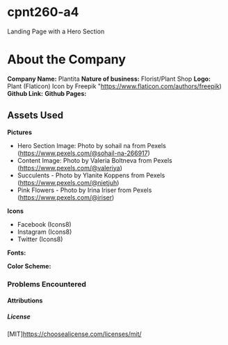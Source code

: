 # cpnt260-a4
Landing Page with a Hero Section

# About the Company

**Company Name:** Plantita
**Nature of business:** Florist/Plant Shop
**Logo:** Plant (Flaticon) Icon by Freepik "https://www.flaticon.com/authors/freepik)
**Github Link:** 
**Github Pages:**

## Assets Used

**Pictures**
- Hero Section Image: Photo by sohail na from Pexels (https://www.pexels.com/@sohail-na-266917)
- Content Image: Photo by Valeria Boltneva from Pexels (https://www.pexels.com/@valeriya)
- Succulents - Photo by Ylanite Koppens from Pexels  (https://www.pexels.com/@nietjuh)
- Pink Flowers - Photo by Irina Iriser from Pexels (https://www.pexels.com/@iriser)


**Icons**
- Facebook (Icons8)
- Instagram (Icons8)
- Twitter (Icons8)


**Fonts:**


**Color Scheme:**



### Problems Encountered






#### Attributions


##### License
[MIT]https://choosealicense.com/licenses/mit/










